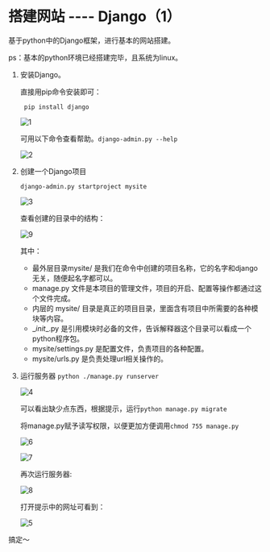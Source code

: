 # 搭建网站 ---- Django（1）

基于python中的Django框架，进行基本的网站搭建。

ps：基本的python环境已经搭建完毕，且系统为linux。

1. 安装Django。

   直接用pip命令安装即可：

   ``` pip install django``` 

   ![1](/home/vickyleexy/Desktop/webpic/1.png)

   可用以下命令查看帮助。`django-admin.py --help`

   ![2](/home/vickyleexy/Desktop/webpic/2.png)


2. 创建一个Django项目 

   ```django-admin.py startproject mysite```

   ![3](/home/vickyleexy/Desktop/webpic/3.png)

   查看创建的目录中的结构：

   ![9](/home/vickyleexy/Desktop/webpic/9.png)

   其中：

   - 最外层目录mysite/ 是我们在命令中创建的项目名称，它的名字和django无关，随便起名字都可以。
   - manage.py 文件是本项目的管理文件，项目的开启、配置等操作都通过这个文件完成。
   - 内层的 mysite/ 目录是真正的项目目录，里面含有项目中所需要的各种模块等内容。
   - \__init__.py 是引用模块时必备的文件，告诉解释器这个目录可以看成一个python程序包。
   - mysite/settings.py 是配置文件，负责项目的各种配置。
   - mysite/urls.py 是负责处理url相关操作的。

3. 运行服务器 `python ./manage.py runserver`

   ![4](/home/vickyleexy/Desktop/webpic/4.png)

   可以看出缺少点东西，根据提示，运行`python manage.py migrate`

   将manage.py赋予读写权限，以便更加方便调用`chmod 755 manage.py`

   ![6](/home/vickyleexy/Desktop/webpic/6.png)

   ![7](/home/vickyleexy/Desktop/webpic/7.png)

   再次运行服务器:

   ![8](/home/vickyleexy/Desktop/webpic/8.png)

   打开提示中的网址可看到：

   ![5](/home/vickyleexy/Desktop/webpic/5.png)

搞定～
